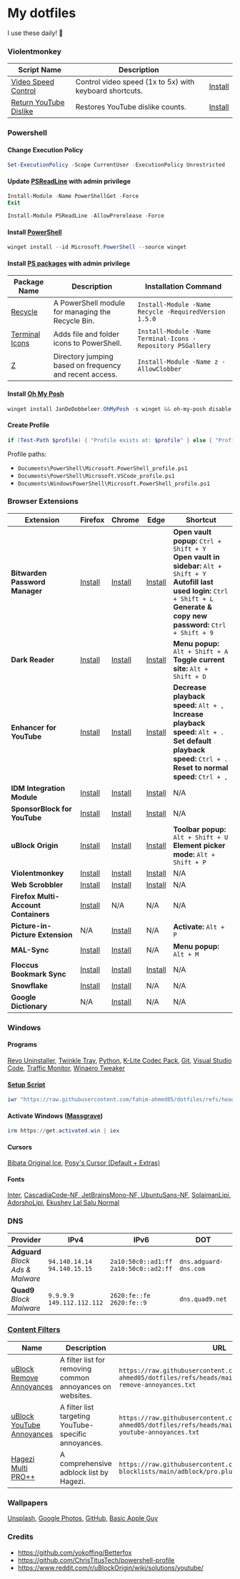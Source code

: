 # My dotfiles

I use these daily! 👀

### Violentmonkey

| Script Name                     | Description                                    |                                                                  |
|---------------------------------|------------------------------------------------|------------------------------------------------------------------------------|
| [Video Speed Control](https://github.com/fahim-ahmed05/dotfiles/blob/main/Violentmonkey/videoSpeedControl.user.js) | Control video speed (1x to 5x) with keyboard shortcuts.        | [Install](https://raw.githubusercontent.com/fahim-ahmed05/dotfiles/main/Violentmonkey/videoSpeedControl.user.js) |
| [Return YouTube Dislike](https://returnyoutubedislike.com/) | Restores YouTube dislike counts.            | [Install](https://github.com/Anarios/return-youtube-dislike/raw/main/Extensions/UserScript/Return%20Youtube%20Dislike.user.js) |

### Powershell

#### Change Execution Policy

```powershell
Set-ExecutionPolicy -Scope CurrentUser -ExecutionPolicy Unrestricted
```

#### Update [PSReadLine](https://github.com/PowerShell/PSReadLine#installation) with admin privilege

```powershell
Install-Module -Name PowerShellGet -Force
Exit

Install-Module PSReadLine -AllowPrerelease -Force
```

#### Install [PowerShell](https://learn.microsoft.com/en-us/powershell/scripting/install/installing-powershell-on-windows?view=powershell-7.4#install-powershell-using-winget-recommended)

```powershell
winget install --id Microsoft.PowerShell --source winget
```

#### Install [PS packages](https://www.powershellgallery.com/) with admin privilege

| Package Name                       | Description                                                                                      | Installation Command                                                   |
|------------------------------------|------------------------------------------------------------------------------------------------------|------------------------------------------------------------------------|
| [Recycle](https://www.powershellgallery.com/packages/Recycle)       | A PowerShell module for managing the Recycle Bin.                                                   | `Install-Module -Name Recycle -RequiredVersion 1.5.0`                  |
| [Terminal Icons](https://github.com/devblackops/Terminal-Icons)     | Adds file and folder icons to PowerShell.                                                           | `Install-Module -Name Terminal-Icons -Repository PSGallery`            |
| [Z](https://www.powershellgallery.com/packages/z)                   | Directory jumping based on frequency and recent access.                                              | `Install-Module -Name z -AllowClobber`                                 |


#### Install [Oh My Posh](https://ohmyposh.dev/docs/installation/windows)

```powershell
winget install JanDeDobbeleer.OhMyPosh -s winget && oh-my-posh disable notice
```

#### Create Profile

```powershell
if (Test-Path $profile) { "Profile exists at: $profile" } else { "Profile does not exist. Creating..."; New-Item -Path $profile -Type File -Force; "Profile created at: $profile" }
```
Profile paths:
- ``Documents\PowerShell\Microsoft.PowerShell_profile.ps1``
- ``Documents\PowerShell\Microsoft.VSCode_profile.ps1``
- ``Documents\WindowsPowerShell\Microsoft.PowerShell_profile.ps1``

### Browser Extensions

| Extension | Firefox | Chrome | Edge | Shortcut |
|-----------|---------|--------|------|----------|
| **Bitwarden Password Manager** | [Install](https://addons.mozilla.org/en-US/firefox/addon/bitwarden-password-manager/) | [Install](https://chromewebstore.google.com/detail/bitwarden-password-manage/nngceckbapebfimnlniiiahkandclblb) | [Install](https://microsoftedge.microsoft.com/addons/detail/bitwarden-password-manage/jbkfoedolllekgbhcbcoahefnbanhhlh) | **Open vault popup:** `Ctrl + Shift + Y`<br> **Open vault in sidebar:** `Alt + Shift + Y`<br> **Autofill last used login:** `Ctrl + Shift + L`<br> **Generate & copy new password:** `Ctrl + Shift + 9` |
| **Dark Reader** | [Install](https://addons.mozilla.org/en-US/firefox/addon/darkreader/) | [Install](https://chromewebstore.google.com/detail/dark-reader/eimadpbcbfnmbkopoojfekhnkhdbieeh) | [Install](https://microsoftedge.microsoft.com/addons/detail/dark-reader/ifoakfbpdcdoeenechcleahebpibofpc) | **Menu popup:** `Alt + Shift + A`<br> **Toggle current site:** `Alt + Shift + D` |
| **Enhancer for YouTube** | [Install](https://addons.mozilla.org/en-US/firefox/addon/enhancer-for-youtube/) | [Install](https://chromewebstore.google.com/detail/enhancer-for-youtube/ponfpcnoihfmfllpaingbgckeeldkhle) | [Install](https://microsoftedge.microsoft.com/addons/detail/enhancer-for-youtube%E2%84%A2/dlgfaleeejmphhnemjgiaekdbonkagkd) | **Decrease playback speed:** `Alt + ,`<br> **Increase playback speed:** `Alt + .`<br> **Set default playback speed:** `Ctrl + .`<br> **Reset to normal speed:** `Ctrl + ,` |
| **IDM Integration Module** | [Install](https://addons.mozilla.org/en-US/firefox/addon/tonec-idm-integration-module/) | [Install](https://chromewebstore.google.com/detail/idm-integration-module/ngpampappnmepgilojfohadhhmbhlaek) | [Install](https://microsoftedge.microsoft.com/addons/detail/idm-integration-module/llbjbkhnmlidjebalopleeepgdfgcpec) | N/A |
| **SponsorBlock for YouTube** | [Install](https://addons.mozilla.org/en-US/firefox/addon/sponsorblock/) | [Install](https://chromewebstore.google.com/detail/sponsorblock-for-youtube/mnjggcdmjocbbbhaepdhchncahnbgone) | [Install](https://microsoftedge.microsoft.com/addons/detail/sponsorblock-for-youtube-/mbmgnelfcpoecdepckhlhegpcehmpmji) | N/A |
| **uBlock Origin** | [Install](https://addons.mozilla.org/en-US/firefox/addon/ublock-origin/) | [Install](https://chromewebstore.google.com/detail/ublock-origin/cjpalhdlnbpafiamejdnhcphjbkeiagm) | [Install](https://microsoftedge.microsoft.com/addons/detail/ublock-origin/odfafepnkmbhccpbejgmiehpchacaeak) | **Toolbar popup:** `Alt + Shift + U`<br> **Element picker mode:** `Alt + Shift + P` |
| **Violentmonkey** | [Install](https://addons.mozilla.org/en-US/firefox/addon/violentmonkey/) | [Install](https://chromewebstore.google.com/detail/violentmonkey/jinjaccalgkegednnccohejagnlnfdag) | [Install](https://microsoftedge.microsoft.com/addons/detail/violentmonkey/eeagobfjdenkkddmbclomhiblgggliao) | N/A |
| **Web Scrobbler** | [Install](https://addons.mozilla.org/en-US/firefox/addon/web-scrobbler/) | [Install](https://chromewebstore.google.com/detail/web-scrobbler/hhinaapppaileiechjoiifaancjggfjm) | [Install](https://microsoftedge.microsoft.com/addons/detail/web-scrobbler/obiekdelmkmlgnhddmmnpnfhngejbnnc) | N/A |
| **Firefox Multi-Account Containers** | [Install](https://addons.mozilla.org/en-US/firefox/addon/multi-account-containers/) | N/A | N/A | N/A |
| **Picture-in-Picture Extension** | N/A | [Install](https://chromewebstore.google.com/detail/picture-in-picture-extens/hkgfoiooedgoejojocmhlaklaeopbecg) | N/A | **Activate:** `Alt + P` |
| **MAL-Sync** | [Install](https://addons.mozilla.org/en-US/firefox/addon/mal-sync/) | [Install](https://chromewebstore.google.com/detail/mal-sync/kekjfbackdeiabghhcdklcdoekaanoel) | N/A | **Menu popup:** `Alt + M` |
| **Floccus Bookmark Sync** | [Install](https://addons.mozilla.org/en-US/firefox/addon/floccus/) | [Install](https://chromewebstore.google.com/detail/floccus-bookmarks-sync/fnaicdffflnofjppbagibeoednhnbjhg) | [Install](https://microsoftedge.microsoft.com/addons/detail/gjkddcofhiifldbllobcamllmanombji) | N/A |
| **Snowflake** | [Install](https://addons.mozilla.org/en-US/firefox/addon/torproject-snowflake/) | [Install](https://chromewebstore.google.com/detail/snowflake/mafpmfcccpbjnhfhjnllmmalhifmlcie) | N/A | N/A |
| **Google Dictionary** | N/A | [Install](https://chromewebstore.google.com/detail/google-dictionary-by-goog/mgijmajocgfcbeboacabfgobmjgjcoja) | N/A | N/A |

### Windows

#### Programs

[Revo Uninstaller](https://www.revouninstaller.com/revo-uninstaller-free-download/), [Twinkle Tray](https://apps.microsoft.com/detail/9pljwwsv01lk), [Python](https://www.python.org/downloads/), [K-Lite Codec Pack](https://codecguide.com/download_k-lite_codec_pack_standard.htm), [Git](https://git-scm.com/download/win), [Visual Studio Code](https://code.visualstudio.com/), [Traffic Monitor](https://github.com/zhongyang219/TrafficMonitor/releases), [Winaero Tweaker](https://winaero.com/download-winaero-tweaker/)

#### [Setup Script](https://github.com/fahim-ahmed05/dotfiles/blob/main/ShellScripts/WindowsSetup.ps1)

```powershell
iwr "https://raw.githubusercontent.com/fahim-ahmed05/dotfiles/refs/heads/main/ShellScripts/WindowsSetup.ps1" | iex
```

#### Activate Windows ([Massgrave](https://github.com/massgravel/Microsoft-Activation-Scripts))

```powershell
irm https://get.activated.win | iex
```

#### Cursors

[Bibata Original Ice](https://github.com/ful1e5/Bibata_Cursor), [Posy's Cursor (Default + Extras)](http://www.michieldb.nl/other/cursors/)

#### Fonts

[Inter](https://rsms.me/inter/download/), [CascadiaCode-NF, JetBrainsMono-NF, UbuntuSans-NF](https://github.com/ryanoasis/nerd-fonts/releases), [SolaimanLipi, AdorshoLipi](https://www.omicronlab.com/bangla-fonts.html), [Ekushey Lal Salu Normal](https://ekushey.org/fonts/)

### DNS

| **Provider**   | **IPv4**                     | **IPv6**                             | **DOT**                        | **DOH**                                           |
|----------------|------------------------------|--------------------------------------|--------------------------------|---------------------------------------------------|
| **Adguard** <br> *Block Ads & Malware*  | `94.140.14.14`<br>`94.140.15.15` | `2a10:50c0::ad1:ff`<br>`2a10:50c0::ad2:ff` | `dns.adguard-dns.com`          | `https://dns.adguard-dns.com/dns-query`           |
| **Quad9** <br> *Block Malware*     | `9.9.9.9`<br>`149.112.112.112` | `2620:fe::fe`<br>`2620:fe::9`       | `dns.quad9.net`                | `https://dns.quad9.net/dns-query`                 |

### [Content Filters](https://github.com/fahim-ahmed05/dotfiles/tree/main/ContentFilters)

| **Name**                          | **Description**                            | **URL**                                                             |
|-----------------------------------|--------------------------------------------|---------------------------------------------------------------------|
| [uBlock Remove Annoyances](https://github.com/fahim-ahmed05/dotfiles/blob/main/ContentFilters/ublock-remove-annoyances.txt) | A filter list for removing common annoyances on websites. | `https://raw.githubusercontent.com/fahim-ahmed05/dotfiles/refs/heads/main/ContentFilters/ublock-remove-annoyances.txt` |
| [uBlock YouTube Annoyances](https://github.com/fahim-ahmed05/dotfiles/blob/main/ContentFilters/ublock-youtube-annoyances.txt) | A filter list targeting YouTube-specific annoyances. | `https://raw.githubusercontent.com/fahim-ahmed05/dotfiles/refs/heads/main/ContentFilters/ublock-youtube-annoyances.txt` |
| [Hagezi Multi PRO++](https://github.com/hagezi/dns-blocklists?tab=readme-ov-file#proplus) | A comprehensive adblock list by Hagezi. | `https://raw.githubusercontent.com/hagezi/dns-blocklists/main/adblock/pro.plus.txt` |

### Wallpapers

[Unsplash](https://unsplash.com/collections/flfrGRQpfgU/wallpapers), [Google Photos](https://photos.app.goo.gl/KBUxAoErDPASNR182), [GitHub](https://github.com/fahim-ahmed05/dotfiles/tree/main/Wallpapers), [Basic Apple Guy](https://basicappleguy.com/basicappleblog/tag/Wallpaper)

### Credits

- https://github.com/yokoffing/Betterfox
- https://github.com/ChrisTitusTech/powershell-profile
- https://www.reddit.com/r/uBlockOrigin/wiki/solutions/youtube/
